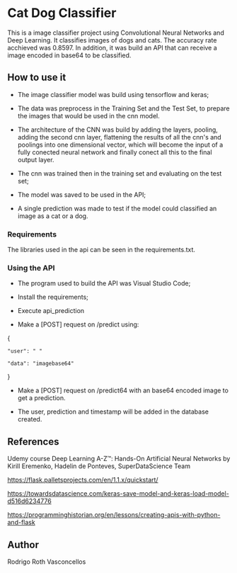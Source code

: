 # Cat Dog Classifier

This is a image classifier project using Convolutional Neural Networks and Deep Learning. It classifies images of dogs and cats. The accuracy rate acchieved was 0.8597.
In addition, it was build an API that can receive a image encoded in base64 to be classified. 

## How to use it

* The image classifier model was build using tensorflow and keras;

* The data was preprocess in the Training Set and the Test Set, to prepare the images that would be used in the cnn model.

* The architecture of the CNN was build by adding the layers, pooling, adding the second cnn layer, flattening the results of all the cnn's and poolings into one dimensional vector, which will become the input of a fully conected neural network and finally conect all this to the final output layer.

* The cnn was trained then in the training set and evaluating on the test set;

* The model was saved to be used in the API;

* A single prediction was made to test if the model could classified an image as a cat or a dog.


### Requirements

The libraries used in the api can be seen in the requirements.txt.

### Using the API

* The program used to build the API was Visual Studio Code;

* Install the requirements;

* Execute api_prediction

* Make a [POST] request on /predict using:

{

	"user": " "

	"data": "imagebase64"
}


* Make a [POST] request on /predict64 with an base64 encoded image to get a prediction.

* The user, prediction and timestamp will be added in the database created.

## References

Udemy course Deep Learning A-Z™: Hands-On Artificial Neural Networks by Kirill Eremenko, Hadelin de Ponteves, SuperDataScience Team

https://flask.palletsprojects.com/en/1.1.x/quickstart/

https://towardsdatascience.com/keras-save-model-and-keras-load-model-d516d6234776

https://programminghistorian.org/en/lessons/creating-apis-with-python-and-flask


## Author

Rodrigo Roth Vasconcellos
